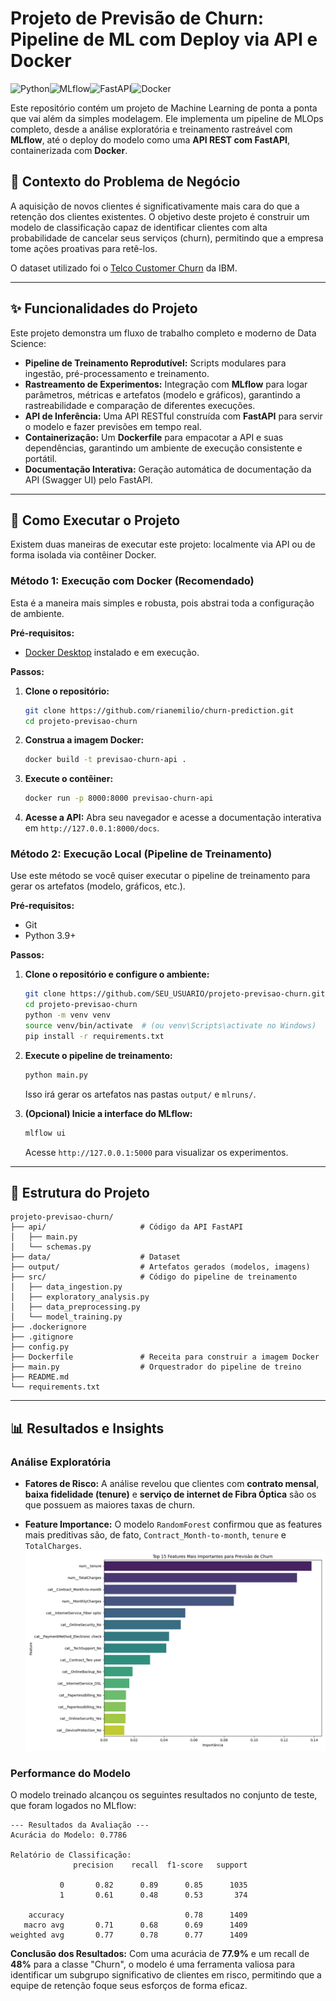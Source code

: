 # Projeto de Previsão de Churn: Pipeline de ML com Deploy via API e Docker

![Python](https://img.shields.io/badge/Python-3776AB?style=for-the-badge&logo=python&logoColor=white)![MLflow](https://img.shields.io/badge/MLflow-0796F5?style=for-the-badge&logo=mlflow&logoColor=white)![FastAPI](https://img.shields.io/badge/FastAPI-009688?style=for-the-badge&logo=fastapi&logoColor=white)![Docker](https://img.shields.io/badge/Docker-2496ED?style=for-the-badge&logo=docker&logoColor=white)

Este repositório contém um projeto de Machine Learning de ponta a ponta que vai além da simples modelagem. Ele implementa um pipeline de MLOps completo, desde a análise exploratória e treinamento rastreável com **MLflow**, até o deploy do modelo como uma **API REST com FastAPI**, containerizada com **Docker**.

## 📝 Contexto do Problema de Negócio

A aquisição de novos clientes é significativamente mais cara do que a retenção dos clientes existentes. O objetivo deste projeto é construir um modelo de classificação capaz de identificar clientes com alta probabilidade de cancelar seus serviços (churn), permitindo que a empresa tome ações proativas para retê-los.

O dataset utilizado foi o [Telco Customer Churn](https://www.kaggle.com/datasets/blastchar/telco-customer-churn) da IBM.

---

## ✨ Funcionalidades do Projeto

Este projeto demonstra um fluxo de trabalho completo e moderno de Data Science:

*   **Pipeline de Treinamento Reprodutível:** Scripts modulares para ingestão, pré-processamento e treinamento.
*   **Rastreamento de Experimentos:** Integração com **MLflow** para logar parâmetros, métricas e artefatos (modelo e gráficos), garantindo a rastreabilidade e comparação de diferentes execuções.
*   **API de Inferência:** Uma API RESTful construída com **FastAPI** para servir o modelo e fazer previsões em tempo real.
*   **Containerização:** Um **Dockerfile** para empacotar a API e suas dependências, garantindo um ambiente de execução consistente e portátil.
*   **Documentação Interativa:** Geração automática de documentação da API (Swagger UI) pelo FastAPI.

---

## 🚀 Como Executar o Projeto

Existem duas maneiras de executar este projeto: localmente via API ou de forma isolada via contêiner Docker.

### Método 1: Execução com Docker (Recomendado)

Esta é a maneira mais simples e robusta, pois abstrai toda a configuração de ambiente.

**Pré-requisitos:**
*   [Docker Desktop](https://www.docker.com/products/docker-desktop/) instalado e em execução.

**Passos:**

1.  **Clone o repositório:**
    ```bash
    git clone https://github.com/rianemilio/churn-prediction.git
    cd projeto-previsao-churn
    ```
2.  **Construa a imagem Docker:**
    ```bash
    docker build -t previsao-churn-api .
    ```
3.  **Execute o contêiner:**
    ```bash
    docker run -p 8000:8000 previsao-churn-api
    ```
4.  **Acesse a API:** Abra seu navegador e acesse a documentação interativa em `http://127.0.0.1:8000/docs`.

### Método 2: Execução Local (Pipeline de Treinamento)

Use este método se você quiser executar o pipeline de treinamento para gerar os artefatos (modelo, gráficos, etc.).

**Pré-requisitos:**
*   Git
*   Python 3.9+

**Passos:**

1.  **Clone o repositório e configure o ambiente:**
    ```bash
    git clone https://github.com/SEU_USUARIO/projeto-previsao-churn.git
    cd projeto-previsao-churn
    python -m venv venv
    source venv/bin/activate  # (ou venv\Scripts\activate no Windows)
    pip install -r requirements.txt
    ```
2.  **Execute o pipeline de treinamento:**
    ```bash
    python main.py
    ```
    Isso irá gerar os artefatos nas pastas `output/` e `mlruns/`.

3.  **(Opcional) Inicie a interface do MLflow:**
    ```bash
    mlflow ui
    ```
    Acesse `http://127.0.0.1:5000` para visualizar os experimentos.

---

## 📂 Estrutura do Projeto

```
projeto-previsao-churn/
├── api/                     # Código da API FastAPI
│   ├── main.py
│   └── schemas.py
├── data/                    # Dataset
├── output/                  # Artefatos gerados (modelos, imagens)
├── src/                     # Código do pipeline de treinamento
│   ├── data_ingestion.py
│   ├── exploratory_analysis.py
│   ├── data_preprocessing.py
│   └── model_training.py
├── .dockerignore
├── .gitignore
├── config.py
├── Dockerfile               # Receita para construir a imagem Docker
├── main.py                  # Orquestrador do pipeline de treino
├── README.md
└── requirements.txt
```

---

## 📊 Resultados e Insights

### Análise Exploratória

*   **Fatores de Risco:** A análise revelou que clientes com **contrato mensal**, **baixa fidelidade (tenure)** e **serviço de internet de Fibra Óptica** são os que possuem as maiores taxas de churn.

*   **Feature Importance:** O modelo `RandomForest` confirmou que as features mais preditivas são, de fato, `Contract_Month-to-month`, `tenure` e `TotalCharges`.
    ![Feature Importance](output/images/feature_importance.png)

### Performance do Modelo

O modelo treinado alcançou os seguintes resultados no conjunto de teste, que foram logados no MLflow:

```
--- Resultados da Avaliação ---
Acurácia do Modelo: 0.7786

Relatório de Classificação:
              precision    recall  f1-score   support

           0       0.82      0.89      0.85      1035
           1       0.61      0.48      0.53       374

    accuracy                           0.78      1409
   macro avg       0.71      0.68      0.69      1409
weighted avg       0.77      0.78      0.77      1409
```
**Conclusão dos Resultados:** Com uma acurácia de **77.9%** e um recall de **48%** para a classe "Churn", o modelo é uma ferramenta valiosa para identificar um subgrupo significativo de clientes em risco, permitindo que a equipe de retenção foque seus esforços de forma eficaz.

